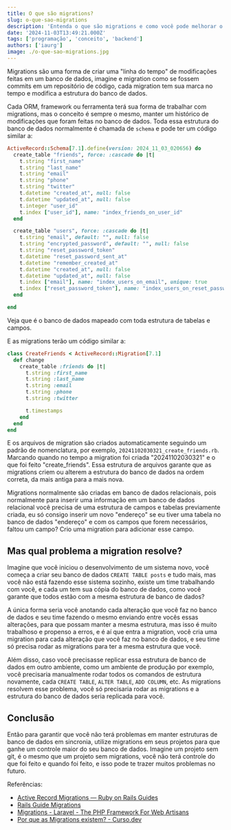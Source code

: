 ```yaml
---
title: O que são migrations?
slug: o-que-sao-migrations
description: 'Entenda o que são migrations e como você pode melhorar o controle de seu banco de dados'
date: '2024-11-03T13:49:21.000Z'
tags: ['programação', 'conceito', 'backend']
authors: ['iaurg']
image: ./o-que-sao-migrations.jpg
---
```


Migrations são uma forma de criar uma "linha do tempo" de modificações feitas em um banco de dados, imagine e migration como se fossem commits em um repositório de código, cada migration tem sua marca no tempo e modifica a estrutura do banco de dados.

Cada ORM, framework ou ferramenta terá sua forma de trabalhar com migrations, mas o conceito é sempre o mesmo, manter um histórico de modificações que foram feitas no banco de dados. Toda essa estrutura do banco de dados normalmente é chamada de `schema` e pode ter um código similar a:

```rb
ActiveRecord::Schema[7.1].define(version: 2024_11_03_020656) do
  create_table "friends", force: :cascade do |t|
    t.string "first_name"
    t.string "last_name"
    t.string "email"
    t.string "phone"
    t.string "twitter"
    t.datetime "created_at", null: false
    t.datetime "updated_at", null: false
    t.integer "user_id"
    t.index ["user_id"], name: "index_friends_on_user_id"
  end

  create_table "users", force: :cascade do |t|
    t.string "email", default: "", null: false
    t.string "encrypted_password", default: "", null: false
    t.string "reset_password_token"
    t.datetime "reset_password_sent_at"
    t.datetime "remember_created_at"
    t.datetime "created_at", null: false
    t.datetime "updated_at", null: false
    t.index ["email"], name: "index_users_on_email", unique: true
    t.index ["reset_password_token"], name: "index_users_on_reset_password_token", unique: true
  end

end
```

Veja que é o banco de dados mapeado com toda estrutura de tabelas e campos.

E as migrations terão um código similar a:

```rb
class CreateFriends < ActiveRecord::Migration[7.1]
  def change
    create_table :friends do |t|
      t.string :first_name
      t.string :last_name
      t.string :email
      t.string :phone
      t.string :twitter

      t.timestamps
    end
  end
end
```

E os arquivos de migration são criados automaticamente seguindo um padrão de nomenclatura, por exemplo, `20241102030321_create_friends.rb`. Marcando quando no tempo a migration foi criada "20241102030321" e o que foi feito "create_friends". Essa estrutura de arquivos garante que as migrations criem ou alterem a estrutura do banco de dados na ordem correta, da mais antiga para a mais nova.

Migrations normalmente são criadas em banco de dados relacionais, pois normalmente para inserir uma informação em um banco de dados relacional você precisa de uma estrutura de campos e tabelas previamente criada, eu só consigo inserir um novo "endereço" se eu tiver uma tabela no banco de dados "endereço" e com os campos que forem necessários, faltou um campo? Crio uma migration para adicionar esse campo.

## Mas qual problema a migration resolve?

Imagine que você iniciou o desenvolvimento de um sistema novo, você começa a criar seu banco de dados `CREATE TABLE posts` e tudo mais, mas você não está fazendo esse sistema sozinho, existe um time trabalhando com você, e cada um tem sua cópia do banco de dados, como você garante que todos estão com a mesma estrutura de banco de dados?

A única forma seria você anotando cada alteração que você faz no banco de dados e seu time fazendo o mesmo enviando entre vocês essas alterações, para que possam manter a mesma estrutura, mas isso é muito trabalhoso e propenso a erros, e é aí que entra a migration, você cria uma migration para cada alteração que você faz no banco de dados, e seu time só precisa rodar as migrations para ter a mesma estrutura que você.

Além disso, caso você precisasse replicar essa estrutura de banco de dados em outro ambiente, como um ambiente de produção por exemplo, você precisaria manualmente rodar todos os comandos de estrutura novamente, cada `CREATE TABLE`, `ALTER TABLE`, `ADD COLUMN`, etc. As migrations resolvem esse problema, você só precisaria rodar as migrations e a estrutura do banco de dados seria replicada para você.

## Conclusão

Então para garantir que você não terá problemas em manter estruturas de banco de dados em sincronia, utilize migrations em seus projetos para que ganhe um controle maior do seu banco de dados. Imagine um projeto sem git, é o mesmo que um projeto sem migrations, você não terá controle do que foi feito e quando foi feito, e isso pode te trazer muitos problemas no futuro.

Referências:

- [Active Record Migrations — Ruby on Rails Guides](https://guides.rubyonrails.org/active_record_migrations.html)
- [Rails Guide Migrations](https://guides.rubyonrails.org/v3.2/migrations.html)
- [Migrations - Laravel - The PHP Framework For Web Artisans](https://laravel.com/docs/11.x/migrations)
- [Por que as Migrations existem? - Curso.dev](https://curso.dev/web/porque-migrations-existem)

